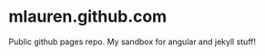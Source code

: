 mlauren.github.com
==================

Public github pages repo. My sandbox for angular and jekyll stuff!
